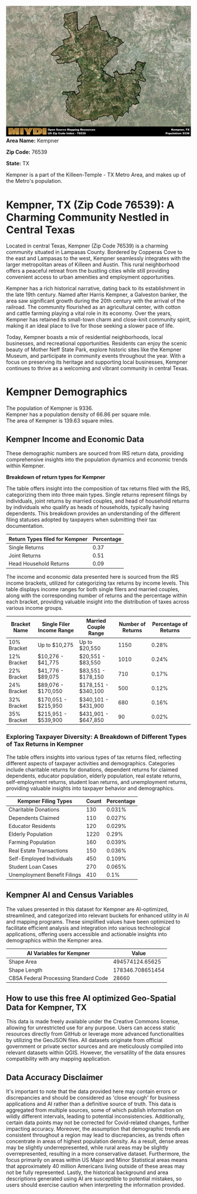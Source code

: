 ![Image Alt Text](../_images/76539.png)
**Area Name:** Kempner

**Zip Code:** 76539

**State:** TX

Kempner is a part of the Killeen-Temple - TX Metro Area, and makes up  of the Metro's population.  

# Kempner, TX (Zip Code 76539): A Charming Community Nestled in Central Texas  

Located in central Texas, Kempner (Zip Code 76539) is a charming community situated in Lampasas County. Bordered by Copperas Cove to the east and Lampasas to the west, Kempner seamlessly integrates with the larger metropolitan areas of Killeen and Austin. This rural neighborhood offers a peaceful retreat from the bustling cities while still providing convenient access to urban amenities and employment opportunities.

Kempner has a rich historical narrative, dating back to its establishment in the late 19th century. Named after Harris Kempner, a Galveston banker, the area saw significant growth during the 20th century with the arrival of the railroad. The community flourished as an agricultural center, with cotton and cattle farming playing a vital role in its economy. Over the years, Kempner has retained its small-town charm and close-knit community spirit, making it an ideal place to live for those seeking a slower pace of life.

Today, Kempner boasts a mix of residential neighborhoods, local businesses, and recreational opportunities. Residents can enjoy the scenic beauty of Mother Neff State Park, explore historic sites like the Kempner Museum, and participate in community events throughout the year. With a focus on preserving its heritage and supporting local businesses, Kempner continues to thrive as a welcoming and vibrant community in central Texas.

# Kempner Demographics

The population of Kempner is 9336.  
Kempner has a population density of 66.86 per square mile.  
The area of Kempner is 139.63 square miles.  

## Kempner Income and Economic Data

These demographic numbers are sourced from IRS return data, providing comprehensive insights into the population dynamics and economic trends within Kempner.

**Breakdown of return types for Kempner**

The table offers insight into the composition of tax returns filed with the IRS, categorizing them into three main types. Single returns represent filings by individuals, joint returns by married couples, and head of household returns by individuals who qualify as heads of households, typically having dependents. This breakdown provides an understanding of the different filing statuses adopted by taxpayers when submitting their tax documentation.

| Return Types filed for Kempner                              | Percentage          |
|----------------------------------------------------------|---------------------|
| Single Returns                                            | 0.37 |
| Joint Returns                                             | 0.51 |
| Head Household Returns                                    | 0.09 |

The income and economic data presented here is sourced from the IRS income brackets, utilized for categorizing tax returns by income levels. This table displays income ranges for both single filers and married couples, along with the corresponding number of returns and the percentage within each bracket, providing valuable insight into the distribution of taxes across various income groups.

| Bracket Name       | Single Filer Income Range | Married Couple Range | Number of Returns | Percentage of Returns |
|--------------------|----------------------------|----------------------|-------------------|-----------------------|
| 10% Bracket        | Up to $10,275              | Up to $20,550        | 1150 | 0.28% |
| 12% Bracket        | $10,276 - $41,775          | $20,551 - $83,550    | 1010 | 0.24% |
| 22% Bracket        | $41,776 - $89,075          | $83,551 - $178,150   | 710 | 0.17% |
| 24% Bracket        | $89,076 - $170,050         | $178,151 - $340,100  | 500 | 0.12% |
| 32% Bracket        | $170,051 - $215,950        | $340,101 - $431,900  | 680 | 0.16% |
| 35% Bracket        | $215,951 - $539,900        | $431,901 - $647,850  | 90 | 0.02% |

### Exploring Taxpayer Diversity: A Breakdown of Different Types of Tax Returns in Kempner

The table offers insights into various types of tax returns filed, reflecting different aspects of taxpayer activities and demographics. Categories include charitable returns for donations, dependent returns for claimed dependents, educator population, elderly population, real estate returns, self-employment returns, student loan returns, and unemployment returns, providing valuable insights into taxpayer behavior and demographics.

| Kempner Filing Types                    | Count | Percentage |
|--------------------------------------|-------|------------|
| Charitable Donations                 | 130 | 0.031% |
| Dependents Claimed                   | 110 | 0.027% |
| Educator Residents                   | 120 | 0.029% |
| Elderly Population                   | 1220 | 0.29% |
| Farming Population                   | 160 | 0.039% |
| Real Estate Transactions             | 150 | 0.036% |
| Self-Employed Individuals            | 450 | 0.109% |
| Student Loan Cases                   | 270 | 0.065% |
| Unemployment Benefit Filings         | 410 | 0.1% |

## Kempner AI and Census Variables

The values presented in this dataset for Kempner are AI-optimized, streamlined, and categorized into relevant buckets for enhanced utility in AI and mapping programs. These simplified values have been optimized to facilitate efficient analysis and integration into various technological applications, offering users accessible and actionable insights into demographics within the Kempner area.

| AI Variables for Kempner | Value |
|-------------|-------|
| Shape Area | 494574124.65625 |
| Shape Length | 178346.708651454 |
| CBSA Federal Processing Standard Code | 28660 |

## How to use this free AI optimized Geo-Spatial Data for Kempner, TX

This data is made freely available under the Creative Commons license, allowing for unrestricted use for any purpose. Users can access static resources directly from GitHub or leverage more advanced functionalities by utilizing the GeoJSON files. All datasets originate from official government or private sector sources and are meticulously compiled into relevant datasets within QGIS. However, the versatility of the data ensures compatibility with any mapping application.

## Data Accuracy Disclaimer
It's important to note that the data provided here may contain errors or discrepancies and should be considered as 'close enough' for business applications and AI rather than a definitive source of truth. This data is aggregated from multiple sources, some of which publish information on wildly different intervals, leading to potential inconsistencies. Additionally, certain data points may not be corrected for Covid-related changes, further impacting accuracy. Moreover, the assumption that demographic trends are consistent throughout a region may lead to discrepancies, as trends often concentrate in areas of highest population density. As a result, dense areas may be slightly underrepresented, while rural areas may be slightly overrepresented, resulting in a more conservative dataset. Furthermore, the focus primarily on areas within US Major and Minor Statistical areas means that approximately 40 million Americans living outside of these areas may not be fully represented. Lastly, the historical background and area descriptions generated using AI are susceptible to potential mistakes, so users should exercise caution when interpreting the information provided.
